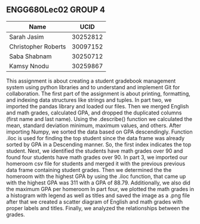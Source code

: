 ## ENGG680Lec02 GROUP 4

 | Name  | UCID |
| ------------- | ------------- |
| Sarah Jasim  | 30252812  |
| Christopher Roberts  | 30097152  |
| Saba Shabnam  | 30250712  |
| Kamsy Nnodu  | 30259867  |
 
This assignment is about creating a student gradebook management system using python libraries and to understand and implement Git for collaboration.
The first part of the assignment is about printing, formatting, and indexing data structures like strings and tuples. In part two, we imported the pandas library and loaded our files. Then we merged English and math grades, calculated GPA, and dropped the duplicated columns (first name and last name). Using the .describe() function we calculated the mean, standard deviation minimum, maximum values, and others. After importing Numpy, we sorted the data based on GPA descendingly. Function .iloc is used for finding the top student since the data frame was already sorted by GPA in a Descending manner. So, the first index indicates the top student. Next, we identified the students have math grades over 90 and found four students have math grades over 90.
In part 3, we imported our homeroom csv file for students and merged it with the previous previous data frame containing student grades. Then we determined the the homeroom with the highest GPA by using the .iloc function, that came up with the highest GPA was 311 with a GPA of 88.79. Additionally, we also did the maximum GPA per homeroom
In part four,  we plotted  the math grades in a histogram with legend as well as titles and saved the image as a .png file  after that we created a scatter diagram of English and math grades with proper labels and titles. Finally, we analyzed the relationships between the grades.
